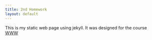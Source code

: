 ```yaml
---
title: 2nd Homework
layout: default
---
```


This is my static web page using jekyll.
It was designed for the course [WWW](http://inf-server.inf.uth.gr/mavcourses/texwww/2013/11/05/2nd-homework/)